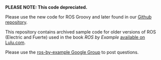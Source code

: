**PLEASE NOTE: This code depreciated.**

Please use the new code for ROS Groovy and later found in our [Github repository](https://github.com/pirobot/rbx1).

This repository contains archived sample code for older versions of ROS (Electric and Fuerte) used in the book *ROS by Example* [available on Lulu.com](http://www.lulu.com/spotlight/pirobot).

Please use the [ros-by-example Google Group](https://groups.google.com/forum/#!forum/ros-by-example) to post questions.
